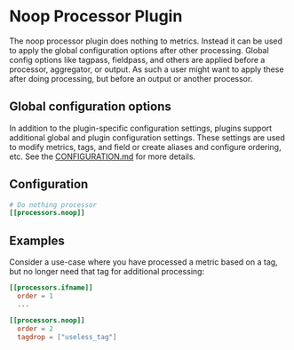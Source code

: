 # Noop Processor Plugin

The noop processor plugin does nothing to metrics. Instead it can be used to
apply the global configuration options after other processing. Global config
options like tagpass, fieldpass, and others are applied before a processor,
aggregator, or output. As such a user might want to apply these after doing
processing, but before an output or another processor.

## Global configuration options <!-- @/docs/includes/plugin_config.md -->

In addition to the plugin-specific configuration settings, plugins support
additional global and plugin configuration settings. These settings are used to
modify metrics, tags, and field or create aliases and configure ordering, etc.
See the [CONFIGURATION.md][CONFIGURATION.md] for more details.

[CONFIGURATION.md]: ../../../docs/CONFIGURATION.md#plugins

## Configuration

```toml @sample.conf
# Do nothing processor
[[processors.noop]]
```

## Examples

Consider a use-case where you have processed a metric based on a tag, but no
longer need that tag for additional processing:

```toml
[[processors.ifname]]
  order = 1
  ...

[[processors.noop]]
  order = 2
  tagdrop = ["useless_tag"]
```
